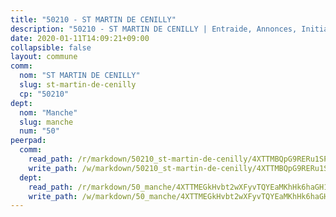 ```yaml
---
title: "50210 - ST MARTIN DE CENILLY"
description: "50210 - ST MARTIN DE CENILLY | Entraide, Annonces, Initiatives"
date: 2020-01-11T14:09:21+09:00
collapsible: false
layout: commune
comm:
  nom: "ST MARTIN DE CENILLY"
  slug: st-martin-de-cenilly
  cp: "50210"
dept:
  nom: "Manche"
  slug: manche
  num: "50"
peerpad:
  comm:
    read_path: /r/markdown/50210_st-martin-de-cenilly/4XTTMBQpG9RERu1SPMEd79s8MVy6s5TSzWfbmv49tdj25KHFa
    write_path: /w/markdown/50210_st-martin-de-cenilly/4XTTMBQpG9RERu1SPMEd79s8MVy6s5TSzWfbmv49tdj25KHFa-K3TgThXLDySziExFtqkZbCjvSTszWx8oLzGdGp3TX6yTXJkGzv3qPzQQgcu9HWteeYVgCvkL8eWLcMa9B45R64ibQbaMatJzWyJGuxNFJMqeZsVpYPCdGyvUDFyHq3UNdPj7UcVa
  dept:
    read_path: /r/markdown/50_manche/4XTTMEGkHvbt2wXFyvTQYEaMKhHk6haGH1SzsRNevKgBDTuXr
    write_path: /w/markdown/50_manche/4XTTMEGkHvbt2wXFyvTQYEaMKhHk6haGH1SzsRNevKgBDTuXr-K3TgUSx1rwmRRLqHcTLLdo4dVfTRKvf94KKagmUFPevWSp2f9nuc6fJF25TtLArzK8teuQ5TvuAMqW38N2MYgT18hBoXtjmKX9WuSn2vkujmSJPp3gF4gsuMmfEM8Th4Ap94heFE
---
```


